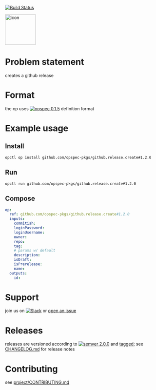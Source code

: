 [![Build Status](https://travis-ci.org/opspec-pkgs/github.release.create.svg?branch=master)](https://travis-ci.org/opspec-pkgs/github.release.create)

<img src="icon.svg" alt="icon" height="100px">

# Problem statement

creates a github release

# Format

the op uses [![opspec 0.1.5](https://img.shields.io/badge/opspec-0.1.5-brightgreen.svg?colorA=6b6b6b&colorB=fc16be)](https://opspec.io/0.1.5) definition format

# Example usage

## Install

```shell
opctl op install github.com/opspec-pkgs/github.release.create#1.2.0
```

## Run

```
opctl run github.com/opspec-pkgs/github.release.create#1.2.0
```

## Compose

```yaml
op:
  ref: github.com/opspec-pkgs/github.release.create#1.2.0
  inputs:
    commitish:
    loginPassword:
    loginUsername:
    owner:
    repo:
    tag:
    # params w/ default
    description:
    isDraft:
    isPrerelease:
    name:
  outputs:
    id:
```

# Support

join us on
[![Slack](https://opctl-slackin.herokuapp.com/badge.svg)](https://opctl-slackin.herokuapp.com/)
or
[open an issue](https://github.com/opspec-pkgs/github.release.create/issues)

# Releases

releases are versioned according to
[![semver 2.0.0](https://img.shields.io/badge/semver-2.0.0-brightgreen.svg)](http://semver.org/spec/v2.0.0.html)
and [tagged](https://git-scm.com/book/en/v2/Git-Basics-Tagging); see
[CHANGELOG.md](CHANGELOG.md) for release notes

# Contributing

see
[project/CONTRIBUTING.md](https://github.com/opspec-pkgs/project/blob/master/CONTRIBUTING.md)

